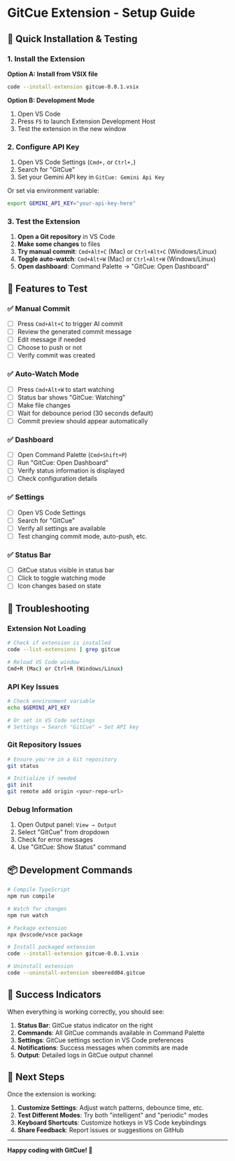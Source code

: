 # GitCue Extension - Setup Guide

## 🚀 Quick Installation & Testing

### 1. Install the Extension

**Option A: Install from VSIX file**
```bash
code --install-extension gitcue-0.0.1.vsix
```

**Option B: Development Mode**
1. Open VS Code
2. Press `F5` to launch Extension Development Host
3. Test the extension in the new window

### 2. Configure API Key

1. Open VS Code Settings (`Cmd+,` or `Ctrl+,`)
2. Search for "GitCue"
3. Set your Gemini API key in `GitCue: Gemini Api Key`

Or set via environment variable:
```bash
export GEMINI_API_KEY="your-api-key-here"
```

### 3. Test the Extension

1. **Open a Git repository** in VS Code
2. **Make some changes** to files
3. **Try manual commit**: `Cmd+Alt+C` (Mac) or `Ctrl+Alt+C` (Windows/Linux)
4. **Toggle auto-watch**: `Cmd+Alt+W` (Mac) or `Ctrl+Alt+W` (Windows/Linux)
5. **Open dashboard**: Command Palette → "GitCue: Open Dashboard"

## 🎯 Features to Test

### ✅ Manual Commit
- [ ] Press `Cmd+Alt+C` to trigger AI commit
- [ ] Review the generated commit message
- [ ] Edit message if needed
- [ ] Choose to push or not
- [ ] Verify commit was created

### ✅ Auto-Watch Mode
- [ ] Press `Cmd+Alt+W` to start watching
- [ ] Status bar shows "GitCue: Watching"
- [ ] Make file changes
- [ ] Wait for debounce period (30 seconds default)
- [ ] Commit preview should appear automatically

### ✅ Dashboard
- [ ] Open Command Palette (`Cmd+Shift+P`)
- [ ] Run "GitCue: Open Dashboard"
- [ ] Verify status information is displayed
- [ ] Check configuration details

### ✅ Settings
- [ ] Open VS Code Settings
- [ ] Search for "GitCue"
- [ ] Verify all settings are available
- [ ] Test changing commit mode, auto-push, etc.

### ✅ Status Bar
- [ ] GitCue status visible in status bar
- [ ] Click to toggle watching mode
- [ ] Icon changes based on state

## 🔧 Troubleshooting

### Extension Not Loading
```bash
# Check if extension is installed
code --list-extensions | grep gitcue

# Reload VS Code window
Cmd+R (Mac) or Ctrl+R (Windows/Linux)
```

### API Key Issues
```bash
# Check environment variable
echo $GEMINI_API_KEY

# Or set in VS Code settings
# Settings → Search "GitCue" → Set API key
```

### Git Repository Issues
```bash
# Ensure you're in a Git repository
git status

# Initialize if needed
git init
git remote add origin <your-repo-url>
```

### Debug Information
1. Open Output panel: `View → Output`
2. Select "GitCue" from dropdown
3. Check for error messages
4. Use "GitCue: Show Status" command

## 📦 Development Commands

```bash
# Compile TypeScript
npm run compile

# Watch for changes
npm run watch

# Package extension
npx @vscode/vsce package

# Install packaged extension
code --install-extension gitcue-0.0.1.vsix

# Uninstall extension
code --uninstall-extension sbeeredd04.gitcue
```

## 🎉 Success Indicators

When everything is working correctly, you should see:

1. **Status Bar**: GitCue status indicator on the right
2. **Commands**: All GitCue commands available in Command Palette
3. **Settings**: GitCue settings section in VS Code preferences
4. **Notifications**: Success messages when commits are made
5. **Output**: Detailed logs in GitCue output channel

## 🚀 Next Steps

Once the extension is working:

1. **Customize Settings**: Adjust watch patterns, debounce time, etc.
2. **Test Different Modes**: Try both "intelligent" and "periodic" modes
3. **Keyboard Shortcuts**: Customize hotkeys in VS Code keybindings
4. **Share Feedback**: Report issues or suggestions on GitHub

---

**Happy coding with GitCue! 🎯** 